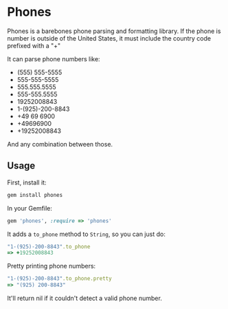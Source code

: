 # Phones

Phones is a barebones phone parsing and formatting library. If the phone is number is outside of the United States, it must include the country code prefixed with a "+"

It can parse phone numbers like:
- (555) 555-5555
- 555-555-5555
- 555.555.5555
- 555-555.5555
- 19252008843
- 1-(925)-200-8843
- +49 69 6900
- +49696900
- +19252008843

And any combination between those.

## Usage

First, install it:
```bash
gem install phones
```

In your Gemfile:
```ruby
gem 'phones', :require => 'phones'
```

It adds a ```to_phone``` method to ```String```, so you can just do:
```ruby
"1-(925)-200-8843".to_phone
=> +19252008843
```

Pretty printing phone numbers:
```ruby
"1-(925)-200-8843".to_phone.pretty
=> "(925) 200-8843"
```

It'll return nil if it couldn't detect a valid phone number.



